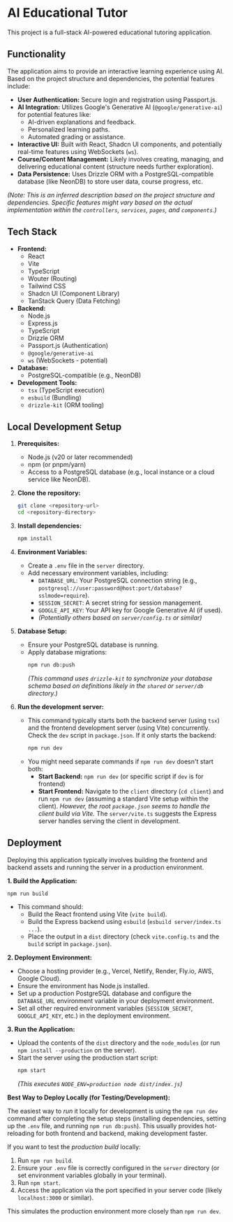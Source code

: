 # AI Educational Tutor

This project is a full-stack AI-powered educational tutoring application.

## Functionality

The application aims to provide an interactive learning experience using AI. Based on the project structure and dependencies, the potential features include:

*   **User Authentication:** Secure login and registration using Passport.js.
*   **AI Integration:** Utilizes Google's Generative AI (`@google/generative-ai`) for potential features like:
    *   AI-driven explanations and feedback.
    *   Personalized learning paths.
    *   Automated grading or assistance.
*   **Interactive UI:** Built with React, Shadcn UI components, and potentially real-time features using WebSockets (`ws`).
*   **Course/Content Management:** Likely involves creating, managing, and delivering educational content (structure needs further exploration).
*   **Data Persistence:** Uses Drizzle ORM with a PostgreSQL-compatible database (like NeonDB) to store user data, course progress, etc.

*(Note: This is an inferred description based on the project structure and dependencies. Specific features might vary based on the actual implementation within the `controllers`, `services`, `pages`, and `components`.)*

## Tech Stack

*   **Frontend:**
    *   React
    *   Vite
    *   TypeScript
    *   Wouter (Routing)
    *   Tailwind CSS
    *   Shadcn UI (Component Library)
    *   TanStack Query (Data Fetching)
*   **Backend:**
    *   Node.js
    *   Express.js
    *   TypeScript
    *   Drizzle ORM
    *   Passport.js (Authentication)
    *   `@google/generative-ai`
    *   `ws` (WebSockets - potential)
*   **Database:**
    *   PostgreSQL-compatible (e.g., NeonDB)
*   **Development Tools:**
    *   `tsx` (TypeScript execution)
    *   `esbuild` (Bundling)
    *   `drizzle-kit` (ORM tooling)

## Local Development Setup

1.  **Prerequisites:**
    *   Node.js (v20 or later recommended)
    *   npm (or pnpm/yarn)
    *   Access to a PostgreSQL database (e.g., local instance or a cloud service like NeonDB).

2.  **Clone the repository:**
    ```bash
    git clone <repository-url>
    cd <repository-directory>
    ```

3.  **Install dependencies:**
    ```bash
    npm install
    ```

4.  **Environment Variables:**
    *   Create a `.env` file in the `server` directory.
    *   Add necessary environment variables, including:
        *   `DATABASE_URL`: Your PostgreSQL connection string (e.g., `postgresql://user:password@host:port/database?sslmode=require`).
        *   `SESSION_SECRET`: A secret string for session management.
        *   `GOOGLE_API_KEY`: Your API key for Google Generative AI (if used).
        *   *(Potentially others based on `server/config.ts` or similar)*

5.  **Database Setup:**
    *   Ensure your PostgreSQL database is running.
    *   Apply database migrations:
        ```bash
        npm run db:push
        ```
        *(This command uses `drizzle-kit` to synchronize your database schema based on definitions likely in the `shared` or `server/db` directory.)*

6.  **Run the development server:**
    *   This command typically starts both the backend server (using `tsx`) and the frontend development server (using Vite) concurrently. Check the `dev` script in `package.json`. If it only starts the backend:
        ```bash
        npm run dev
        ```
    *   You might need separate commands if `npm run dev` doesn't start both:
        *   **Start Backend:** `npm run dev` (or specific script if `dev` is for frontend)
        *   **Start Frontend:** Navigate to the `client` directory (`cd client`) and run `npm run dev` (assuming a standard Vite setup within the client). *However, the root `package.json` seems to handle the client build via Vite.* The `server/vite.ts` suggests the Express server handles serving the client in development.

## Deployment

Deploying this application typically involves building the frontend and backend assets and running the server in a production environment.

**1. Build the Application:**

```bash
npm run build
```

*   This command should:
    *   Build the React frontend using Vite (`vite build`).
    *   Build the Express backend using `esbuild` (`esbuild server/index.ts ...`).
    *   Place the output in a `dist` directory (check `vite.config.ts` and the `build` script in `package.json`).

**2. Deployment Environment:**

*   Choose a hosting provider (e.g., Vercel, Netlify, Render, Fly.io, AWS, Google Cloud).
*   Ensure the environment has Node.js installed.
*   Set up a production PostgreSQL database and configure the `DATABASE_URL` environment variable in your deployment environment.
*   Set all other required environment variables (`SESSION_SECRET`, `GOOGLE_API_KEY`, etc.) in the deployment environment.

**3. Run the Application:**

*   Upload the contents of the `dist` directory and the `node_modules` (or run `npm install --production` on the server).
*   Start the server using the production start script:
    ```bash
    npm start
    ```
    *(This executes `NODE_ENV=production node dist/index.js`)*

**Best Way to Deploy Locally (for Testing/Development):**

The easiest way to *run* it locally for development is using the `npm run dev` command after completing the setup steps (installing dependencies, setting up the `.env` file, and running `npm run db:push`). This usually provides hot-reloading for both frontend and backend, making development faster.

If you want to test the *production build* locally:

1.  Run `npm run build`.
2.  Ensure your `.env` file is correctly configured in the `server` directory (or set environment variables globally in your terminal).
3.  Run `npm start`.
4.  Access the application via the port specified in your server code (likely `localhost:3000` or similar).

This simulates the production environment more closely than `npm run dev`. 
